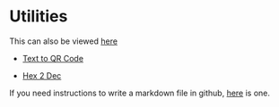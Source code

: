 # Utilities

This can also be viewed [here](https://tummanapallyanuraag.github.io/utilities/)

* [Text to QR Code](qrcode)

* [Hex 2 Dec](hex2dec)


If you need instructions to write a markdown file in github, [here](https://github.com/adam-p/markdown-here/wiki/Markdown-Cheatsheet) is one.
